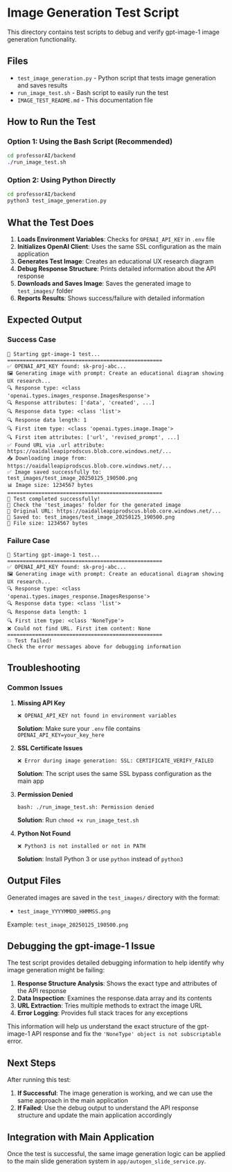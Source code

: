 # Image Generation Test Script

This directory contains test scripts to debug and verify gpt-image-1 image generation functionality.

## Files

- `test_image_generation.py` - Python script that tests image generation and saves results
- `run_image_test.sh` - Bash script to easily run the test
- `IMAGE_TEST_README.md` - This documentation file

## How to Run the Test

### Option 1: Using the Bash Script (Recommended)

```bash
cd professorAI/backend
./run_image_test.sh
```

### Option 2: Using Python Directly

```bash
cd professorAI/backend
python3 test_image_generation.py
```

## What the Test Does

1. **Loads Environment Variables**: Checks for `OPENAI_API_KEY` in `.env` file
2. **Initializes OpenAI Client**: Uses the same SSL configuration as the main application
3. **Generates Test Image**: Creates an educational UX research diagram
4. **Debug Response Structure**: Prints detailed information about the API response
5. **Downloads and Saves Image**: Saves the generated image to `test_images/` folder
6. **Reports Results**: Shows success/failure with detailed information

## Expected Output

### Success Case
```
🚀 Starting gpt-image-1 test...
==================================================
✅ OPENAI_API_KEY found: sk-proj-abc...
🖼️ Generating image with prompt: Create an educational diagram showing UX research...
🔍 Response type: <class 'openai.types.images_response.ImagesResponse'>
🔍 Response attributes: ['data', 'created', ...]
🔍 Response data type: <class 'list'>
🔍 Response data length: 1
🔍 First item type: <class 'openai.types.image.Image'>
🔍 First item attributes: ['url', 'revised_prompt', ...]
✅ Found URL via .url attribute: https://oaidalleapiprodscus.blob.core.windows.net/...
📥 Downloading image from: https://oaidalleapiprodscus.blob.core.windows.net/...
✅ Image saved successfully to: test_images/test_image_20250125_190500.png
📊 Image size: 1234567 bytes
==================================================
🎉 Test completed successfully!
📁 Check the 'test_images' folder for the generated image
🔗 Original URL: https://oaidalleapiprodscus.blob.core.windows.net/...
💾 Saved to: test_images/test_image_20250125_190500.png
📏 File size: 1234567 bytes
```

### Failure Case
```
🚀 Starting gpt-image-1 test...
==================================================
✅ OPENAI_API_KEY found: sk-proj-abc...
🖼️ Generating image with prompt: Create an educational diagram showing UX research...
🔍 Response type: <class 'openai.types.images_response.ImagesResponse'>
🔍 Response data type: <class 'list'>
🔍 Response data length: 1
🔍 First item type: <class 'NoneType'>
❌ Could not find URL. First item content: None
==================================================
💥 Test failed!
Check the error messages above for debugging information
```

## Troubleshooting

### Common Issues

1. **Missing API Key**
   ```
   ❌ OPENAI_API_KEY not found in environment variables
   ```
   **Solution**: Make sure your `.env` file contains `OPENAI_API_KEY=your_key_here`

2. **SSL Certificate Issues**
   ```
   ❌ Error during image generation: SSL: CERTIFICATE_VERIFY_FAILED
   ```
   **Solution**: The script uses the same SSL bypass configuration as the main app

3. **Permission Denied**
   ```
   bash: ./run_image_test.sh: Permission denied
   ```
   **Solution**: Run `chmod +x run_image_test.sh`

4. **Python Not Found**
   ```
   ❌ Python3 is not installed or not in PATH
   ```
   **Solution**: Install Python 3 or use `python` instead of `python3`

## Output Files

Generated images are saved in the `test_images/` directory with the format:
- `test_image_YYYYMMDD_HHMMSS.png`

Example: `test_image_20250125_190500.png`

## Debugging the gpt-image-1 Issue

The test script provides detailed debugging information to help identify why image generation might be failing:

1. **Response Structure Analysis**: Shows the exact type and attributes of the API response
2. **Data Inspection**: Examines the response.data array and its contents
3. **URL Extraction**: Tries multiple methods to extract the image URL
4. **Error Logging**: Provides full stack traces for any exceptions

This information will help us understand the exact structure of the gpt-image-1 API response and fix the `'NoneType' object is not subscriptable` error.

## Next Steps

After running this test:

1. **If Successful**: The image generation is working, and we can use the same approach in the main application
2. **If Failed**: Use the debug output to understand the API response structure and update the main application accordingly

## Integration with Main Application

Once the test is successful, the same image generation logic can be applied to the main slide generation system in `app/autogen_slide_service.py`.
